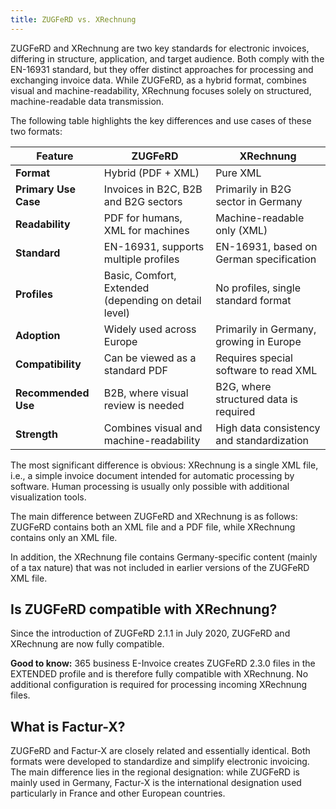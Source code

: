 ```yaml
---
title: ZUGFeRD vs. XRechnung
---
```

ZUGFeRD and XRechnung are two key standards for electronic invoices, differing in structure, application, and target audience. Both comply with the EN-16931 standard, but they offer distinct approaches for processing and exchanging invoice data. While ZUGFeRD, as a hybrid format, combines visual and machine-readability, XRechnung focuses solely on structured, machine-readable data transmission.

The following table highlights the key differences and use cases of these two formats:

| Feature                    | ZUGFeRD                                   | XRechnung                                 |
|----------------------------|-------------------------------------------|-------------------------------------------|
| **Format**                 | Hybrid (PDF + XML)                        | Pure XML                                  |
| **Primary Use Case**       | Invoices in B2C, B2B and B2G sectors           | Primarily in B2G sector in Germany        |
| **Readability**            | PDF for humans, XML for machines          | Machine-readable only (XML)               |
| **Standard**               | EN-16931, supports multiple profiles      | EN-16931, based on German specification   |
| **Profiles**               | Basic, Comfort, Extended (depending on detail level) | No profiles, single standard format       |
| **Adoption**               | Widely used across Europe                 | Primarily in Germany, growing in Europe   |
| **Compatibility**          | Can be viewed as a standard PDF           | Requires special software to read XML     |
| **Recommended Use**        | B2B, where visual review is needed        | B2G, where structured data is required    |
| **Strength**               | Combines visual and machine-readability   | High data consistency and standardization |

The most significant difference is obvious: XRechnung is a single XML file, i.e., a simple invoice document intended for automatic processing by software. Human processing is usually only possible with additional visualization tools.

The main difference between ZUGFeRD and XRechnung is as follows:
ZUGFeRD contains both an XML file and a PDF file, while XRechnung contains only an XML file.

In addition, the XRechnung file contains Germany-specific content (mainly of a tax nature) that was not included in earlier versions of the ZUGFeRD XML file.

## Is ZUGFeRD compatible with XRechnung?

Since the introduction of ZUGFeRD 2.1.1 in July 2020, ZUGFeRD and XRechnung are now fully compatible.

<div class="alert alert-notice">
    <i class="fa-light fa-hand-point-up fa-lg" style="--fa-secondary-color: #00b7c3; --fa-primary-color: #111111;"></i> <strong>Good to know:</strong> 365 business E-Invoice creates ZUGFeRD 2.3.0 files in the EXTENDED profile and is therefore fully compatible with XRechnung. No additional configuration is required for processing incoming XRechnung files.
</div>

## What is Factur-X?

ZUGFeRD and Factur-X are closely related and essentially identical. Both formats were developed to standardize and simplify electronic invoicing. The main difference lies in the regional designation: while ZUGFeRD is mainly used in Germany, Factur-X is the international designation used particularly in France and other European countries.